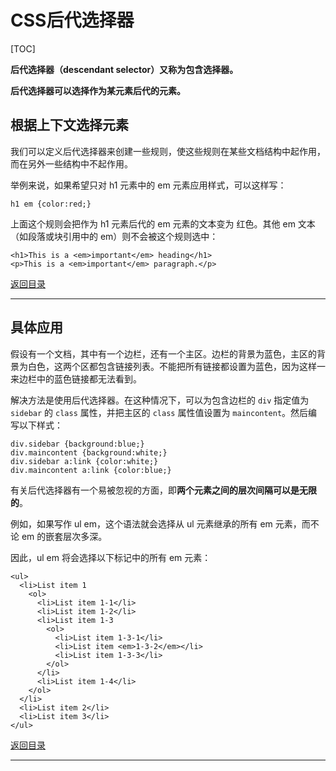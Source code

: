 # CSS后代选择器

[TOC]

**后代选择器（descendant selector）又称为包含选择器。**

**后代选择器可以选择作为某元素后代的元素。**



## 根据上下文选择元素

我们可以定义后代选择器来创建一些规则，使这些规则在某些文档结构中起作用，而在另外一些结构中不起作用。

举例来说，如果希望只对 h1 元素中的 em 元素应用样式，可以这样写：

```
h1 em {color:red;}
```

上面这个规则会把作为 h1 元素后代的 em 元素的文本变为 红色。其他 em 文本（如段落或块引用中的 em）则不会被这个规则选中：

```
<h1>This is a <em>important</em> heading</h1>
<p>This is a <em>important</em> paragraph.</p>
```



[返回目录](#CSS后代选择器)

------



## 具体应用

假设有一个文档，其中有一个边栏，还有一个主区。边栏的背景为蓝色，主区的背景为白色，这两个区都包含链接列表。不能把所有链接都设置为蓝色，因为这样一来边栏中的蓝色链接都无法看到。

解决方法是使用后代选择器。在这种情况下，可以为包含边栏的 `div` 指定值为 `sidebar` 的 `class` 属性，并把主区的 `class` 属性值设置为 `maincontent`。然后编写以下样式：

```
div.sidebar {background:blue;}
div.maincontent {background:white;}
div.sidebar a:link {color:white;}
div.maincontent a:link {color:blue;}
```

有关后代选择器有一个易被忽视的方面，即**两个元素之间的层次间隔可以是无限的**。

例如，如果写作 ul em，这个语法就会选择从 ul 元素继承的所有 em 元素，而不论 em 的嵌套层次多深。

因此，ul em 将会选择以下标记中的所有 em 元素：

```
<ul>
  <li>List item 1
    <ol>
      <li>List item 1-1</li>
      <li>List item 1-2</li>
      <li>List item 1-3
        <ol>
          <li>List item 1-3-1</li>
          <li>List item <em>1-3-2</em></li>
          <li>List item 1-3-3</li>
        </ol>
      </li>
      <li>List item 1-4</li>
    </ol>
  </li>
  <li>List item 2</li>
  <li>List item 3</li>
</ul>
```



[返回目录](#CSS后代选择器)

------

